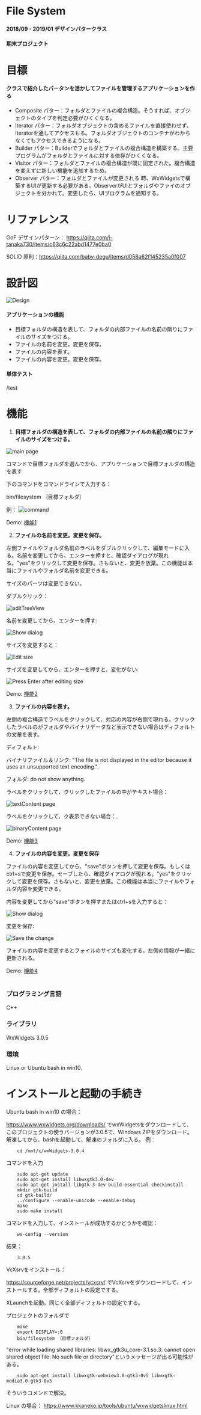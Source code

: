 # File System
#### 2018/09 - 2019/01  デザインパタークラス
#### 期末プロジェクト

# 目標
#### クラスで紹介したパータンを活かしてファイルを管理するアプリケーションを作る
* Composite パター：フォルダとファイルの複合構造。そうすれば、オブジェクトのタイプを判定必要がひくくなる。
* Iterator パター：フォルダオブジェクトの含めるファイルを直接使わせず、Iteratorを通してアクセスもる。フォルダオブジェクトのコンテナがわからなくてもアクセスできるようになる。
* Builder パター：Builderでフォルダとファイルの複合構造を構築する。主要プログラムがフォルダとファイルに対する依存がひくくなる。
* Visitor パター：フォルダとファイルの複合構造が既に固定された。複合構造を変えずに新しい機能を追加するため。
* Observer パター：フォルダとファイルが変更される
時、WxWidgetsで構築するUIが更新する必要がある。ObserverがUIとフォルダやファイのオブジェクトを分かれて。変更したら、UIプログラムを通知する。

# リファレンス

GoF デザインパターン： https://qiita.com/i-tanaka730/items/c63c6c22abd1477e0ba0

SOLID 原則：https://qiita.com/baby-degu/items/d058a62f145235a0f007

# 設計図

![Design](/image/DP_desin.png)

####  アプリケーションの機能
   * 目標フォルダの構造を表して、フォルダの内部ファイルの名前の隣りにファイルのサイズをつける。
   * ファイルの名前を変更。変更を保存。
   * ファイルの内容を表す。
   * ファイルの内容を変更。変更を保存。
####  単体テスト
   /test


# 機能
1. **目標フォルダの構造を表して、フォルダの内部ファイルの名前の隣りにファイルのサイズをつける。**

![main page](/image/mainpage.png)


コマンドで目標フォルダを選んでから、アプリケーションで目標フォルダの構造を表す

下のコマンドをコマンドラインで入力する：

 bin/filesystem ｛目標フォルダ｝

例：
 ![command](/image/command.PNG)

Demo:
 [機能1](https://drive.google.com/file/d/1HJukDp3vXKt0IG05xKubMKE-XEyXnKua/view?usp=sharing)

2. **ファイルの名前を変更。変更を保存。**

左側ファイルやフォルダ名前のラベルをダブルクリックして、編集モードに入る。名前を変更してから、エンターを押すと、確認ダイアログが現れる。"yes"をクリックして変更を保存。さもないと、変更を放棄。この機能は本当にファイルやフォルダ名前を変更できる。

サイズのパーツは変更できない。

ダブルクリック：

 ![editTreeView](/image/editTreeView.png)

名前を変更してから、エンターを押す:

 ![Show dialog](/image/editTreeViewDialog.png)

サイズを変更すると：

 ![Edit size](/image/editSize.png)

サイズを変更してから、エンターを押すと、変化がない:

 ![Press `Enter` after editing size](/image/pressEnterAfterEditSize.png)

  Demo:
 [機能2](https://drive.google.com/file/d/1zJ2_eUUdu8mF-y0UMB2YE2a90CcmYhzz/view?usp=sharing)

3. **ファイルの内容を表す。**

左側の複合構造でラベルをクリックして、対応の内容が右側で現れる。クリックしたラベルのがフォルダやバイナリデータなど表示できない場合はディフォルトの文章を表す。

ディフォルト:

バイナリファイル＆リンク: "The file is not displayed in the editor because it uses an unsupported text encoding.".

フォルダ: do not show anything.

ラベルをクリックして、クリックしたファイルの中がテキスト場合：

 ![textContent page](/image/editViewShowTextfile.png)

ラベルをクリックして、ク表示できない場合：.

 ![binaryContent page](/image/editViewShowBinaryfileDefaultValue.png)

 Demo:
 [機能3](https://drive.google.com/file/d/1FhPhdp2hPRkcRN5gqjWMEMui4vtbp9JY/view?usp=sharing)

4. **ファイルの内容を変更。変更を保存**

  ファイルの内容を変更してから、"save"ボタンを押して変更を保存。もしくはctrl+sで変更を保存。セーブしたら、確認ダイアログが現れる。"yes"をクリックして変更を保存。さもないと、変更を放棄。この機能は本当にファイルやフォルダ内容を変更できる。

  内容を変更してから"save"ボタンを押すまたはctrl+sを入力すると：

  ![Show dialog](/image/editEditViewDialog.png)

  変更を保存:

  ![Save the change](/image/SaveEditView.png)

  フォイルの内容を変更するとフォイルのサイズも変化する。左側の情報が一緒に更新される。

 Demo:
 [機能4](https://drive.google.com/file/d/11sYX52X-NHpEnJR7U2_uvKJG5rqMBJXp/view?usp=sharing)

#

### プログラミング言語
C++
### ライブラリ
WxWidgets 3.0.5
### 環境
Linux or Ubuntu bash in win10.

# インストールと起動の手続き

Ubuntu bash in win10 の場合：

https://www.wxwidgets.org/downloads/ でwxWidgetsをダウンロードして、このプロジェクトの使うバージョンが3.0.5で、Windows ZIPをダウンロード。
解凍してから、bashを起動して、解凍のフォルダに入る。
例：

        cd /mnt/c/wxWidgets-3.0.4

コマンドを入力

        sudo apt-get update
        sudo apt-get install libwxgtk3.0-dev
        sudo apt-get install libgtk-3-dev build-essential checkinstall
        mkdir gtk-build
        cd gtk-build/
        ../configure --enable-unicode --enable-debug
        make
        sudo make install

コマンドを入力して、インストールが成功するかどうかを確認：

        wx-config --version

結果：

        3.0.5

VcXsrvをインストール：

https://sourceforge.net/projects/vcxsrv/  でVcXsrvをダウンロードして、インストールする。全部ディフォルトの設定でする。

XLaunchを起動。同じく全部ディフォルトの設定でする。

プロジェクトのフォルダで
        
        make
        export DISPLAY=:0
        bin/filesystem ｛目標フォルダ｝

"error while loading shared libraries: libwx_gtk3u_core-3.1.so.3: cannot open shared object file: No such file or directory"というメッセージが出る可能性がある。

        sudo apt-get install libwxgtk-webview3.0-gtk3-0v5 libwxgtk-media3.0-gtk3-0v5

そういうコメンドで解決。

Linux の場合：
https://www.kkaneko.jp/tools/ubuntu/wxwidgetslinux.html

